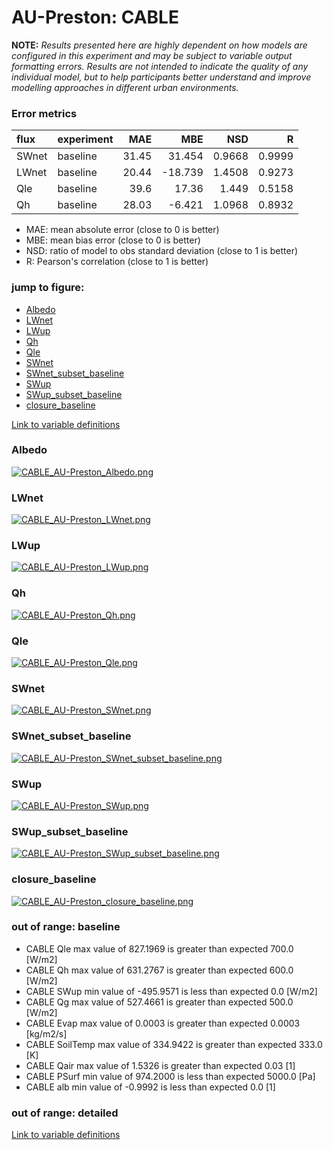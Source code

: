 # AU-Preston: CABLE

**NOTE:** *Results presented here are highly dependent on how models are configured in this experiment and may be subject to variable output formatting errors. Results are not intended to indicate the quality of any individual model, but to help participants better understand and improve modelling approaches in different urban environments.*

### Error metrics

| flux   | experiment   |   MAE |     MBE |    NSD |      R |
|:-------|:-------------|------:|--------:|-------:|-------:|
| SWnet  | baseline     | 31.45 |  31.454 | 0.9668 | 0.9999 |
| LWnet  | baseline     | 20.44 | -18.739 | 1.4508 | 0.9273 |
| Qle    | baseline     | 39.6  |  17.36  | 1.449  | 0.5158 |
| Qh     | baseline     | 28.03 |  -6.421 | 1.0968 | 0.8932 |

 - MAE: mean absolute error (close to 0 is better)
 - MBE: mean bias error (close to 0 is better)
 - NSD: ratio of model to obs standard deviation (close to 1 is better)
 - R: Pearson's correlation (close to 1 is better)

### jump to figure:
 - [Albedo](#albedo)
 - [LWnet](#lwnet)
 - [LWup](#lwup)
 - [Qh](#qh)
 - [Qle](#qle)
 - [SWnet](#swnet)
 - [SWnet_subset_baseline](#swnet_subset_baseline)
 - [SWup](#swup)
 - [SWup_subset_baseline](#swup_subset_baseline)
 - [closure_baseline](#closure_baseline)

[Link to variable definitions](../modelattrs/variable_definitions.md)

### <a name="albedo"></a>Albedo
[![CABLE_AU-Preston_Albedo.png](CABLE_AU-Preston_Albedo.png)](CABLE_AU-Preston_Albedo.png)

### <a name="lwnet"></a>LWnet
[![CABLE_AU-Preston_LWnet.png](CABLE_AU-Preston_LWnet.png)](CABLE_AU-Preston_LWnet.png)

### <a name="lwup"></a>LWup
[![CABLE_AU-Preston_LWup.png](CABLE_AU-Preston_LWup.png)](CABLE_AU-Preston_LWup.png)

### <a name="qh"></a>Qh
[![CABLE_AU-Preston_Qh.png](CABLE_AU-Preston_Qh.png)](CABLE_AU-Preston_Qh.png)

### <a name="qle"></a>Qle
[![CABLE_AU-Preston_Qle.png](CABLE_AU-Preston_Qle.png)](CABLE_AU-Preston_Qle.png)

### <a name="swnet"></a>SWnet
[![CABLE_AU-Preston_SWnet.png](CABLE_AU-Preston_SWnet.png)](CABLE_AU-Preston_SWnet.png)

### <a name="swnet_subset_baseline"></a>SWnet_subset_baseline
[![CABLE_AU-Preston_SWnet_subset_baseline.png](CABLE_AU-Preston_SWnet_subset_baseline.png)](CABLE_AU-Preston_SWnet_subset_baseline.png)

### <a name="swup"></a>SWup
[![CABLE_AU-Preston_SWup.png](CABLE_AU-Preston_SWup.png)](CABLE_AU-Preston_SWup.png)

### <a name="swup_subset_baseline"></a>SWup_subset_baseline
[![CABLE_AU-Preston_SWup_subset_baseline.png](CABLE_AU-Preston_SWup_subset_baseline.png)](CABLE_AU-Preston_SWup_subset_baseline.png)

### <a name="closure_baseline"></a>closure_baseline
[![CABLE_AU-Preston_closure_baseline.png](CABLE_AU-Preston_closure_baseline.png)](CABLE_AU-Preston_closure_baseline.png)

### out of range: baseline

 - CABLE Qle max value of 827.1969 is greater than expected 700.0 [W/m2]
 - CABLE Qh max value of 631.2767 is greater than expected 600.0 [W/m2]
 - CABLE SWup min value of -495.9571 is less than expected 0.0 [W/m2]
 - CABLE Qg max value of 527.4661 is greater than expected 500.0 [W/m2]
 - CABLE Evap max value of 0.0003 is greater than expected 0.0003 [kg/m2/s]
 - CABLE SoilTemp max value of 334.9422 is greater than expected 333.0 [K]
 - CABLE Qair max value of 1.5326 is greater than expected 0.03 [1]
 - CABLE PSurf min value of 974.2000 is less than expected 5000.0 [Pa]
 - CABLE alb min value of -0.9992 is less than expected 0.0 [1]

### out of range: detailed



[Link to variable definitions](../modelattrs/variable_definitions.md)

